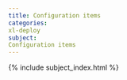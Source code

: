```yaml
---
title: Configuration items
categories:
xl-deploy
subject:
Configuration items
---
```


{% include subject_index.html %}
